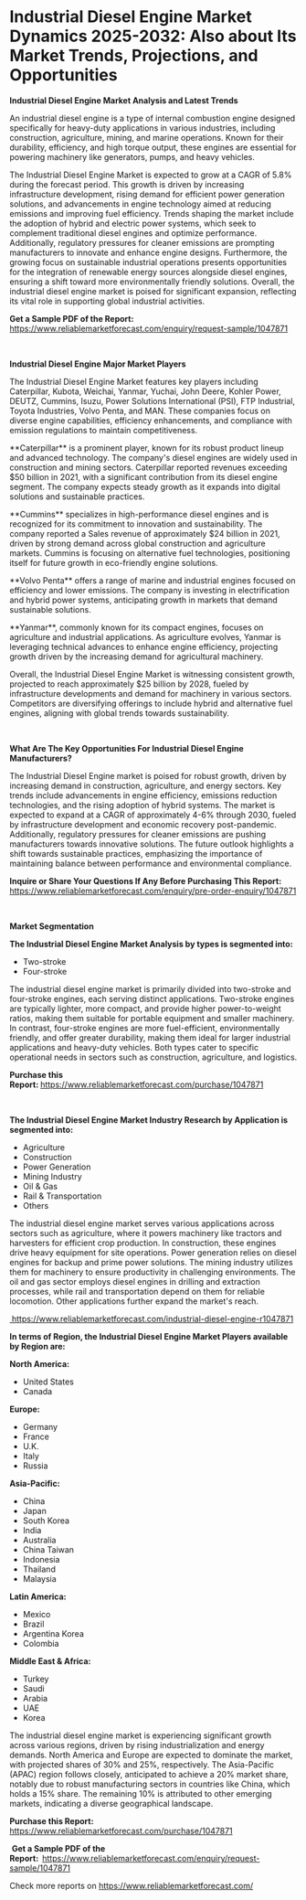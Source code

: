 <p><h1>Industrial Diesel Engine Market Dynamics 2025-2032: Also about Its Market Trends, Projections, and Opportunities</h1></p><p><strong>Industrial Diesel Engine Market Analysis and Latest Trends</strong></p>
<p><p>An industrial diesel engine is a type of internal combustion engine designed specifically for heavy-duty applications in various industries, including construction, agriculture, mining, and marine operations. Known for their durability, efficiency, and high torque output, these engines are essential for powering machinery like generators, pumps, and heavy vehicles.</p><p>The Industrial Diesel Engine Market is expected to grow at a CAGR of 5.8% during the forecast period. This growth is driven by increasing infrastructure development, rising demand for efficient power generation solutions, and advancements in engine technology aimed at reducing emissions and improving fuel efficiency. Trends shaping the market include the adoption of hybrid and electric power systems, which seek to complement traditional diesel engines and optimize performance. Additionally, regulatory pressures for cleaner emissions are prompting manufacturers to innovate and enhance engine designs. Furthermore, the growing focus on sustainable industrial operations presents opportunities for the integration of renewable energy sources alongside diesel engines, ensuring a shift toward more environmentally friendly solutions. Overall, the industrial diesel engine market is poised for significant expansion, reflecting its vital role in supporting global industrial activities.</p></p>
<p><strong>Get a Sample PDF of the Report:&nbsp;</strong> <a href="https://www.reliablemarketforecast.com/enquiry/request-sample/1047871?utm_campaign=1108&utm_medium=2&utm_source=Github&utm_content=ia&utm_term=10012025&utm_id=industrial-diesel-engine">https://www.reliablemarketforecast.com/enquiry/request-sample/1047871</a></p>
<p>&nbsp;</p>
<p><strong>Industrial Diesel Engine Major Market Players</strong></p>
<p><p>The Industrial Diesel Engine Market features key players including Caterpillar, Kubota, Weichai, Yanmar, Yuchai, John Deere, Kohler Power, DEUTZ, Cummins, Isuzu, Power Solutions International (PSI), FTP Industrial, Toyota Industries, Volvo Penta, and MAN. These companies focus on diverse engine capabilities, efficiency enhancements, and compliance with emission regulations to maintain competitiveness.</p><p>**Caterpillar** is a prominent player, known for its robust product lineup and advanced technology. The company's diesel engines are widely used in construction and mining sectors. Caterpillar reported revenues exceeding $50 billion in 2021, with a significant contribution from its diesel engine segment. The company expects steady growth as it expands into digital solutions and sustainable practices.</p><p>**Cummins** specializes in high-performance diesel engines and is recognized for its commitment to innovation and sustainability. The company reported a Sales revenue of approximately $24 billion in 2021, driven by strong demand across global construction and agriculture markets. Cummins is focusing on alternative fuel technologies, positioning itself for future growth in eco-friendly engine solutions.</p><p>**Volvo Penta** offers a range of marine and industrial engines focused on efficiency and lower emissions. The company is investing in electrification and hybrid power systems, anticipating growth in markets that demand sustainable solutions. </p><p>**Yanmar**, commonly known for its compact engines, focuses on agriculture and industrial applications. As agriculture evolves, Yanmar is leveraging technical advances to enhance engine efficiency, projecting growth driven by the increasing demand for agricultural machinery.</p><p>Overall, the Industrial Diesel Engine Market is witnessing consistent growth, projected to reach approximately $25 billion by 2028, fueled by infrastructure developments and demand for machinery in various sectors. Competitors are diversifying offerings to include hybrid and alternative fuel engines, aligning with global trends towards sustainability.</p></p>
<p>&nbsp;</p>
<p><strong>What Are The Key Opportunities For Industrial Diesel Engine Manufacturers?</strong></p>
<p><p>The Industrial Diesel Engine market is poised for robust growth, driven by increasing demand in construction, agriculture, and energy sectors. Key trends include advancements in engine efficiency, emissions reduction technologies, and the rising adoption of hybrid systems. The market is expected to expand at a CAGR of approximately 4-6% through 2030, fueled by infrastructure development and economic recovery post-pandemic. Additionally, regulatory pressures for cleaner emissions are pushing manufacturers towards innovative solutions. The future outlook highlights a shift towards sustainable practices, emphasizing the importance of maintaining balance between performance and environmental compliance.</p></p>
<p><strong>Inquire or Share Your Questions If Any Before Purchasing This Report:</strong> <a href="https://www.reliablemarketforecast.com/enquiry/pre-order-enquiry/1047871?utm_campaign=1108&utm_medium=2&utm_source=Github&utm_content=ia&utm_term=10012025&utm_id=industrial-diesel-engine">https://www.reliablemarketforecast.com/enquiry/pre-order-enquiry/1047871</a></p>
<p>&nbsp;</p>
<p><strong>Market Segmentation</strong></p>
<p><strong>The Industrial Diesel Engine Market Analysis by types is segmented into:</strong></p>
<p><ul><li>Two-stroke</li><li>Four-stroke</li></ul></p>
<p><p>The industrial diesel engine market is primarily divided into two-stroke and four-stroke engines, each serving distinct applications. Two-stroke engines are typically lighter, more compact, and provide higher power-to-weight ratios, making them suitable for portable equipment and smaller machinery. In contrast, four-stroke engines are more fuel-efficient, environmentally friendly, and offer greater durability, making them ideal for larger industrial applications and heavy-duty vehicles. Both types cater to specific operational needs in sectors such as construction, agriculture, and logistics.</p></p>
<p><strong>Purchase this Report:&nbsp;</strong><a href="https://www.reliablemarketforecast.com/purchase/1047871?utm_campaign=1108&utm_medium=2&utm_source=Github&utm_content=ia&utm_term=10012025&utm_id=industrial-diesel-engine">https://www.reliablemarketforecast.com/purchase/1047871</a></p>
<p>&nbsp;</p>
<p><strong>The Industrial Diesel Engine Market Industry Research by Application is segmented into:</strong></p>
<p><ul><li>Agriculture</li><li>Construction</li><li>Power Generation</li><li>Mining Industry</li><li>Oil & Gas</li><li>Rail & Transportation</li><li>Others</li></ul></p>
<p><p>The industrial diesel engine market serves various applications across sectors such as agriculture, where it powers machinery like tractors and harvesters for efficient crop production. In construction, these engines drive heavy equipment for site operations. Power generation relies on diesel engines for backup and prime power solutions. The mining industry utilizes them for machinery to ensure productivity in challenging environments. The oil and gas sector employs diesel engines in drilling and extraction processes, while rail and transportation depend on them for reliable locomotion. Other applications further expand the market's reach.</p></p>
<p><a href="https://www.reliablemarketforecast.com/industrial-diesel-engine-r1047871?utm_campaign=1108&utm_medium=2&utm_source=Github&utm_content=ia&utm_term=10012025&utm_id=industrial-diesel-engine">&nbsp;https://www.reliablemarketforecast.com/industrial-diesel-engine-r1047871</a></p>
<p><strong>In terms of Region, the Industrial Diesel Engine Market Players available by Region are:</strong></p>
<p>
    <p> <strong> North America: </strong>
        <ul>
            <li>United States</li>
            <li>Canada</li>
        </ul>
        </p> 
    <p> <strong> Europe: </strong>
        <ul>
            <li>Germany</li>
            <li>France</li>
            <li>U.K.</li>
            <li>Italy</li>
            <li>Russia</li>
        </ul>
        </p> 
    <p> <strong> Asia-Pacific: </strong>
        <ul>
            <li>China</li>
            <li>Japan</li>
            <li>South Korea</li>
            <li>India</li>
            <li>Australia</li>
            <li>China Taiwan</li>
            <li>Indonesia</li>
            <li>Thailand</li>
            <li>Malaysia</li>
        </ul>
        </p> 
    <p> <strong> Latin America: </strong>
        <ul>
            <li>Mexico</li>
            <li>Brazil</li>
            <li>Argentina Korea</li>
            <li>Colombia</li>
        </ul>
        </p> 
    <p> <strong> Middle East & Africa: </strong>
        <ul>
            <li>Turkey</li>
            <li>Saudi</li>
            <li>Arabia</li>
            <li>UAE</li>
            <li>Korea</li>
        </ul>
    </p>
    </p>
<p><p>The industrial diesel engine market is experiencing significant growth across various regions, driven by rising industrialization and energy demands. North America and Europe are expected to dominate the market, with projected shares of 30% and 25%, respectively. The Asia-Pacific (APAC) region follows closely, anticipated to achieve a 20% market share, notably due to robust manufacturing sectors in countries like China, which holds a 15% share. The remaining 10% is attributed to other emerging markets, indicating a diverse geographical landscape.</p></p>
<p><strong>Purchase this Report: </strong><a href="https://www.reliablemarketforecast.com/purchase/1047871?utm_campaign=1108&utm_medium=2&utm_source=Github&utm_content=ia&utm_term=10012025&utm_id=industrial-diesel-engine">https://www.reliablemarketforecast.com/purchase/1047871</a></p>
<p>&nbsp;<strong>Get a Sample PDF of the Report:&nbsp;&nbsp;</strong><a href="https://www.reliablemarketforecast.com/enquiry/request-sample/1047871?utm_campaign=1108&utm_medium=2&utm_source=Github&utm_content=ia&utm_term=10012025&utm_id=industrial-diesel-engine">https://www.reliablemarketforecast.com/enquiry/request-sample/1047871</a></p>
<p><strong></strong></p>
<p>Check more reports on <a href="https://www.reliablemarketforecast.com/?utm_campaign=1108&utm_medium=2&utm_source=Github&utm_content=ia&utm_term=10012025&utm_id=industrial-diesel-engine">https://www.reliablemarketforecast.com/</a></p>
